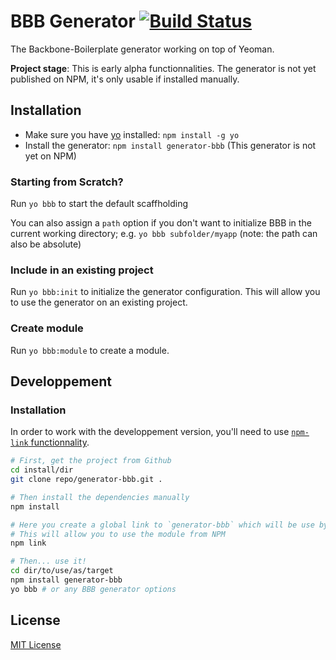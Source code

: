 # BBB Generator [![Build Status](https://secure.travis-ci.org/SBoudrias/generator.png?branch=master)](https://travis-ci.org/backbone-boilerplate/generator)

The Backbone-Boilerplate generator working on top of Yeoman.

**Project stage**: This is early alpha functionnalities. The generator is not yet published on NPM, it's only usable if installed manually.

## Installation
- Make sure you have [yo](https://github.com/yeoman/yo) installed:
    `npm install -g yo`
- Install the generator: `npm install generator-bbb` (This generator is not yet on NPM)

### Starting from Scratch?

Run `yo bbb` to start the default scaffholding

You can also assign a `path` option if you don't want to initialize BBB in the current
working directory; e.g. `yo bbb subfolder/myapp` (note: the path can also be absolute)

### Include in an existing project

Run `yo bbb:init` to initialize the generator configuration. This will allow you to use the generator on an existing project.

### Create module

Run `yo bbb:module` to create a module.

## Developpement

### Installation

In order to work with the developpement version, you'll need to use [`npm-link` functionnality](https://npmjs.org/doc/link.html).

``` bash
# First, get the project from Github
cd install/dir
git clone repo/generator-bbb.git .

# Then install the dependencies manually
npm install

# Here you create a global link to `generator-bbb` which will be use by NPM
# This will allow you to use the module from NPM
npm link

# Then... use it!
cd dir/to/use/as/target
npm install generator-bbb
yo bbb # or any BBB generator options
```

## License
[MIT License](http://en.wikipedia.org/wiki/MIT_License)
